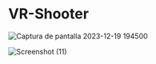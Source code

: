 ﻿# VR-Shooter

 
![Captura de pantalla 2023-12-19 194500](https://github.com/AEspinosaDev/VR-Shooter/assets/79087129/0a550a53-bd5d-4e24-b091-bf50550f2028)


![Screenshot (11)](https://github.com/AEspinosaDev/VR-Shooter/assets/79087129/ac763ce8-5527-4d7d-bdb9-4c08cadb0f06)
